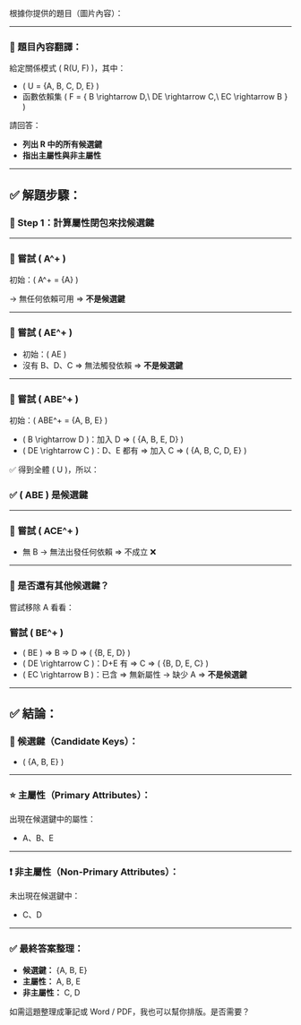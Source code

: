 根據你提供的題目（圖片內容）：

---

### 📘 題目內容翻譯：

給定關係模式 \( R(U, F) \)，其中：

- \( U = \{A, B, C, D, E\} \)
- 函數依賴集 \( F = \{ B \rightarrow D,\ DE \rightarrow C,\ EC \rightarrow B \} \)

請回答：
- **列出 R 中的所有候選鍵**
- **指出主屬性與非主屬性**

---

## ✅ 解題步驟：

### 🔎 Step 1：計算屬性閉包來找候選鍵

---

### 🧮 嘗試 \( A^+ \)

初始：\( A^+ = \{A\} \)

→ 無任何依賴可用 ⇒ **不是候選鍵**

---

### 🧮 嘗試 \( AE^+ \)

- 初始：\( AE \)
- 沒有 B、D、C ⇒ 無法觸發依賴 ⇒ **不是候選鍵**

---

### 🧮 嘗試 \( ABE^+ \)

初始：\( ABE^+ = \{A, B, E\} \)

- \( B \rightarrow D \)：加入 D ⇒ \( \{A, B, E, D\} \)
- \( DE \rightarrow C \)：D、E 都有 ⇒ 加入 C ⇒ \( \{A, B, C, D, E\} \)

✅ 得到全體 \( U \)，所以：

### ✅ \( ABE \) 是候選鍵

---

### 🧮 嘗試 \( ACE^+ \)

- 無 B → 無法出發任何依賴 ⇒ 不成立 ❌

---

### 🧮 是否還有其他候選鍵？

嘗試移除 A 看看：

### 嘗試 \( BE^+ \)

- \( BE \) ⇒ B ⇒ D ⇒ \( \{B, E, D\} \)
- \( DE \rightarrow C \)：D+E 有 ⇒ C ⇒ \( \{B, D, E, C\} \)
- \( EC \rightarrow B \)：已含 ⇒ 無新屬性
→ 缺少 A ⇒ **不是候選鍵**

---

## ✅ 結論：

### 🔑 候選鍵（Candidate Keys）：
- \( \{A, B, E\} \)

---

### ⭐ 主屬性（Primary Attributes）：
出現在候選鍵中的屬性：
- A、B、E

---

### ❗ 非主屬性（Non-Primary Attributes）：
未出現在候選鍵中：
- C、D

---

### ✅ 最終答案整理：

- **候選鍵：** {A, B, E}  
- **主屬性：** A, B, E  
- **非主屬性：** C, D

如需這題整理成筆記或 Word / PDF，我也可以幫你排版。是否需要？
